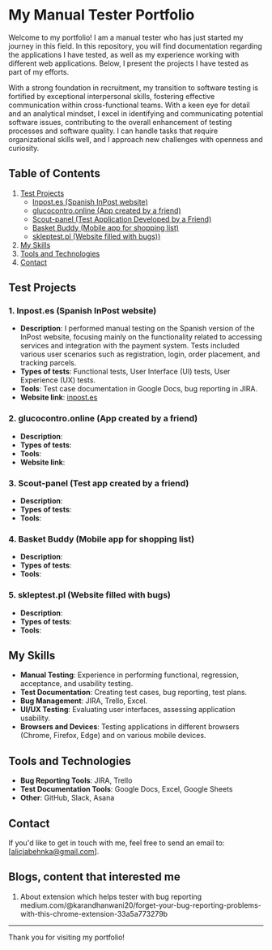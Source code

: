 # My Manual Tester Portfolio

Welcome to my portfolio! I am a manual tester who has just started my journey in this field. In this repository, you will find documentation regarding the applications I have tested, as well as my experience working with different web applications. Below, I present the projects I have tested as part of my efforts.

With a strong foundation in recruitment, my transition to software testing is fortified by exceptional interpersonal skills, fostering effective communication within cross-functional teams. With a keen eye for detail and an analytical mindset, I excel in identifying and communicating potential software issues, contributing to the overall enhancement of testing processes and software quality. I can handle tasks that require organizational skills well, and I approach new challenges with openness and curiosity. 

## Table of Contents
1. [Test Projects](#test-projects)
   - [Inpost.es (Spanish InPost website)](#1-inpostes-spanish-inpost-website)
   - [glucocontro.online (App created by a friend)](#2-glucocontroonline-app-created-by-a-friend)
   - [Scout-panel (Test Application Developed by a Friend)](#3-scout-panel-test-app-created-by-a-friend)
   - [Basket Buddy (Mobile app for shopping list)](#4-basket-buddy-mobile-app-for-shopping-list)
   - [skleptest.pl (Website filled with bugs))](#5-skleptestpl-website-filled-with-bugs)
2. [My Skills](#my-skills)
3. [Tools and Technologies](#tools-and-technologies)
4. [Contact](#contact)

## Test Projects

### 1. **Inpost.es (Spanish InPost website)**
   - **Description**: I performed manual testing on the Spanish version of the InPost website, focusing mainly on the functionality related to accessing services and integration with the payment system. Tests included various user scenarios such as registration, login, order placement, and tracking parcels.
   - **Types of tests**: Functional tests, User Interface (UI) tests, User Experience (UX) tests.
   - **Tools**: Test case documentation in Google Docs, bug reporting in JIRA.
   - **Website link**: [inpost.es](https://www.inpost.es)

### 2. **glucocontro.online (App created by a friend)**
   - **Description**: 
   - **Types of tests**: 
   - **Tools**: 
   - **Website link**: 

### 3. **Scout-panel (Test app created by a friend)**
   - **Description**: 
   - **Types of tests**: 
   - **Tools**:

### 4. **Basket Buddy (Mobile app for shopping list)**
   - **Description**: 
   - **Types of tests**: 
   - **Tools**:

### 5. **skleptest.pl (Website filled with bugs)**
   - **Description**: 
   - **Types of tests**: 
   - **Tools**: 

## My Skills

- **Manual Testing**: Experience in performing functional, regression, acceptance, and usability testing.
- **Test Documentation**: Creating test cases, bug reporting, test plans.
- **Bug Management**: JIRA, Trello, Excel.
- **UI/UX Testing**: Evaluating user interfaces, assessing application usability.
- **Browsers and Devices**: Testing applications in different browsers (Chrome, Firefox, Edge) and on various mobile devices.

## Tools and Technologies

- **Bug Reporting Tools**: JIRA, Trello
- **Test Documentation Tools**: Google Docs, Excel, Google Sheets
- **Other**: GitHub, Slack, Asana

## Contact

If you'd like to get in touch with me, feel free to send an email to: [alicjabehnka@gmail.com].

## Blogs, content that interested me 
1. About extension which helps tester with bug reporting medium.com/@karandhanwani20/forget-your-bug-reporting-problems-with-this-chrome-extension-33a5a773279b 


---

Thank you for visiting my portfolio!

